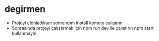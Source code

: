 # degirmen

- Projeyi clonladıktan sonra npm install komutu çalıştırın
- Sonrasında projeyi çalıştırmak için npm run dev ile çalıştırın npm start kullanmayın.